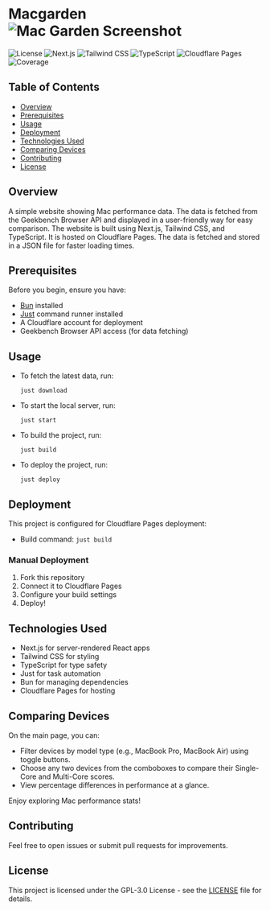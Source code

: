 # Macgarden ![Mac Garden Screenshot](example.png)

![License](https://img.shields.io/badge/license-GPL--3.0-yellow)
![Next.js](https://img.shields.io/badge/Next.js-13.4-green)
![Tailwind CSS](https://img.shields.io/badge/Tailwind%20CSS-3.3.2-blue)
![TypeScript](https://img.shields.io/badge/TypeScript-4.9.5-blue)
![Cloudflare Pages](https://img.shields.io/badge/Cloudflare%20Pages-orange)
![Coverage](https://img.shields.io/endpoint?url=https://gist.githubusercontent.com/paradise-runner/c98e952b992d7ee35c453fddfd7e2f5e/raw/macgarden-coverage.json)

## Table of Contents

- [Overview](#overview)
- [Prerequisites](#prerequisites)
- [Usage](#usage)
- [Deployment](#deployment)
- [Technologies Used](#technologies-used)
- [Comparing Devices](#comparing-devices)
- [Contributing](#contributing)
- [License](#license)

## Overview

A simple website showing Mac performance data. The data is fetched from the Geekbench Browser API and displayed in a user-friendly way for easy comparison. The website is built using Next.js, Tailwind CSS, and TypeScript. It is hosted on Cloudflare Pages. The data is fetched and stored in a JSON file for faster loading times.

## Prerequisites

Before you begin, ensure you have:
- [Bun](https://bun.sh/) installed
- [Just](https://just.systems/man/en/) command runner installed
- A Cloudflare account for deployment
- Geekbench Browser API access (for data fetching)

## Usage

- To fetch the latest data, run:
  ```
  just download
  ```
- To start the local server, run:
  ```
  just start
  ```
- To build the project, run:
  ```
  just build
  ```
- To deploy the project, run:
  ```
  just deploy
  ```

## Deployment

This project is configured for Cloudflare Pages deployment:

- Build command: `just build`

### Manual Deployment

1. Fork this repository
2. Connect it to Cloudflare Pages
3. Configure your build settings
4. Deploy!

## Technologies Used

- Next.js for server-rendered React apps
- Tailwind CSS for styling
- TypeScript for type safety
- Just for task automation
- Bun for managing dependencies
- Cloudflare Pages for hosting

## Comparing Devices

On the main page, you can:

- Filter devices by model type (e.g., MacBook Pro, MacBook Air) using toggle buttons.
- Choose any two devices from the comboboxes to compare their Single-Core and Multi-Core scores.
- View percentage differences in performance at a glance.

Enjoy exploring Mac performance stats!

## Contributing

Feel free to open issues or submit pull requests for improvements.

## License

This project is licensed under the GPL-3.0 License - see the [LICENSE](LICENSE) file for details.
